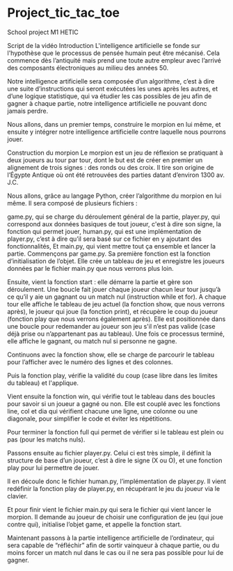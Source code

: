 # Project_tic_tac_toe
School project M1 HETIC

Script de la vidéo
Introduction
L'intelligence artificielle se fonde sur l'hypothèse que le processus de pensée humain peut être mécanisé. Cela commence dès l’antiquité mais prend une toute autre empleur avec l’arrivé des composants électroniques au milieu des années 50.

Notre intelligence artificielle sera composée d’un algorithme, c’est à dire une suite d’instructions qui seront exécutées les unes après les autres, et d’une logique statistique, qui va étudier les cas possibles de jeu afin de gagner à chaque partie, notre intelligence artificielle ne pouvant donc jamais perdre.

Nous allons, dans un premier temps, construire le morpion en lui même, et ensuite y intégrer notre intelligence artificielle contre laquelle nous pourrons jouer.

Construction du morpion
Le morpion est un jeu de réflexion se pratiquant à deux joueurs au tour par tour, dont le but est de créer en premier un alignement de trois signes : des ronds ou des croix. Il tire son origine de l’Égypte Antique où ont été retrouvées des parties datant d’environ 1300 av. J.C.

Nous allons, grâce au langage Python, créer l’algorithme du morpion en lui même. Il sera composé de plusieurs fichiers :

game.py, qui se charge du déroulement général de la partie,
player.py, qui correspond aux données basiques de tout joueur, c'est à dire son signe, la fonction qui permet jouer,
human.py, qui est une implémentation de player.py, c’est à dire qu’il sera basé sur ce fichier en y ajoutant des fonctionnalités,
Et main.py, qui vient mettre tout ça ensemble et lancer la partie.
Commençons par game.py. Sa première fonction est la fonction d’initialisation de l’objet. Elle crée un tableau de jeu et enregistre les joueurs données par le fichier main.py que nous verrons plus loin.

Ensuite, vient la fonction start : elle démarre la partie et gère son déroulement. Une boucle fait jouer chaque joueur chacun leur tour jusqu’à ce qu’il y aie un gagnant ou un match nul (instruction while et for). A chaque tour elle affiche le tableau de jeu actuel (la fonction show, que nous verrons après), le joueur qui joue (la fonction print), et récupère le coup du joueur (fonction play que nous verrons également après). Elle est positionnée dans une boucle pour redemander au joueur son jeu s'il n’est pas valide (case déjà prise ou n’appartenant pas au tableau). Une fois ce processus terminé, elle affiche le gagnant, ou match nul si personne ne gagne.

Continuons avec la fonction show, elle se charge de parcourir le tableau pour l’afficher avec le numéro des lignes et des colonnes.

Puis la fonction play, vérifie la validité du coup (case libre dans les limites du tableau) et l'applique.

Vient ensuite la fonction win, qui vérifie tout le tableau dans des boucles pour savoir si un joueur a gagné ou non. Elle est couplé avec les fonctions line, col et dia qui vérifient chacune une ligne, une colonne ou une diagonale, pour simplifier le code et éviter les répétitions.

Pour terminer la fonction full qui permet de vérifier si le tableau est plein ou pas (pour les matchs nuls).

Passons ensuite au fichier player.py. Celui ci est très simple, il définit la structure de base d’un joueur, c’est à dire le signe (X ou O), et une fonction play pour lui permettre de jouer.

Il en découle donc le fichier human.py, l’implémentation de player.py. Il vient redéfinir la fonction play de player.py, en récupérant le jeu du joueur via le clavier.

Et pour finir vient le fichier main.py qui sera le fichier qui vient lancer le morpion. Il demande au joueur de choisir une configuration de jeu (qui joue contre qui), initialise l’objet game, et appelle la fonction start.

Maintenant passons à la partie intelligence artificielle de l’ordinateur, qui sera capable de “réfléchir” afin de sortir vainqueur à chaque partie, ou du moins forcer un match nul dans le cas ou il ne sera pas possible pour lui de gagner.
